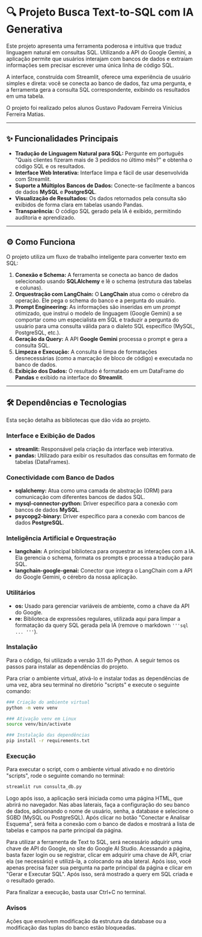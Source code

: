 # 🔍 Projeto Busca Text-to-SQL com IA Generativa

Este projeto apresenta uma ferramenta poderosa e intuitiva que traduz linguagem natural em consultas SQL. Utilizando a API do Google Gemini, a aplicação permite que usuários interajam com bancos de dados e extraiam informações sem precisar escrever uma única linha de código SQL.

A interface, construída com Streamlit, oferece uma experiência de usuário simples e direta: você se conecta ao banco de dados, faz uma pergunta, e a ferramenta gera a consulta SQL correspondente, exibindo os resultados em uma tabela.

O projeto foi realizado pelos alunos Gustavo Padovam Ferreira Vinícius Ferreira Matias.

---

## ✨ Funcionalidades Principais

* **Tradução de Linguagem Natural para SQL:** Pergunte em português "Quais clientes fizeram mais de 3 pedidos no último mês?" e obtenha o código SQL e os resultados.
* **Interface Web Interativa:** Interface limpa e fácil de usar desenvolvida com Streamlit.
* **Suporte a Múltiplos Bancos de Dados:** Conecte-se facilmente a bancos de dados **MySQL** e **PostgreSQL**.
* **Visualização de Resultados:** Os dados retornados pela consulta são exibidos de forma clara em tabelas usando Pandas.
* **Transparência:** O código SQL gerado pela IA é exibido, permitindo auditoria e aprendizado.

---

## ⚙️ Como Funciona

O projeto utiliza um fluxo de trabalho inteligente para converter texto em SQL:

1.  **Conexão e Schema:** A ferramenta se conecta ao banco de dados selecionado usando **SQLAlchemy** e lê o schema (estrutura das tabelas e colunas).
2.  **Orquestração com LangChain:** O **LangChain** atua como o cérebro da operação. Ele pega o schema do banco e a pergunta do usuário.
3.  **Prompt Engineering:** As informações são inseridas em um *prompt* otimizado, que instrui o modelo de linguagem (Google Gemini) a se comportar como um especialista em SQL e traduzir a pergunta do usuário para uma consulta válida para o dialeto SQL específico (MySQL, PostgreSQL, etc.).
4.  **Geração da Query:** A API **Google Gemini** processa o prompt e gera a consulta SQL.
5.  **Limpeza e Execução:** A consulta é limpa de formatações desnecessárias (como a marcação de bloco de código) e executada no banco de dados.
6.  **Exibição dos Dados:** O resultado é formatado em um DataFrame do **Pandas** e exibido na interface do **Streamlit**.

---

## 🛠️ Dependências e Tecnologias

Esta seção detalha as bibliotecas que dão vida ao projeto.

### Interface e Exibição de Dados
* **streamlit:** Responsável pela criação da interface web interativa.
* **pandas:** Utilizado para exibir os resultados das consultas em formato de tabelas (DataFrames).

### Conectividade com Banco de Dados
* **sqlalchemy:** Atua como uma camada de abstração (ORM) para comunicação com diferentes bancos de dados SQL.
* **mysql-connector-python:** Driver específico para a conexão com bancos de dados **MySQL**.
* **psycopg2-binary:** Driver específico para a conexão com bancos de dados **PostgreSQL**.

### Inteligência Artificial e Orquestração
* **langchain:** A principal biblioteca para orquestrar as interações com a IA. Ela gerencia o schema, formata os prompts e processa a tradução para SQL.
* **langchain-google-genai:** Conector que integra o LangChain com a API do Google Gemini, o cérebro da nossa aplicação.

### Utilitários
* **os:** Usado para gerenciar variáveis de ambiente, como a chave da API do Google.
* **re:** Biblioteca de expressões regulares, utilizada aqui para limpar a formatação da query SQL gerada pela IA (remove o markdown `'''sql ... '''`).

### Instalação
Para o código, foi utilizado a versão 3.11 do Python. A seguir temos os passos para instalar as dependências do projeto.

Para criar o ambiente virtual, ativá-lo e  instalar todas as dependências de uma vez, abra seu terminal no diretório "scripts" e execute o seguinte comando:

```bash
### Criação do ambiente virtual
python -m venv venv 

### Ativação venv em Linux
source venv/bin/activate

### Instalação das dependências 
pip install -r requirements.txt
```

### Execução
Para executar o script, com o ambiente virtual ativado e no diretório "scripts", rode o seguinte comando no terminal:
```bash
streamlit run consulta_db.py
```
Logo após isso, a aplicação será iniciada como uma página HTML, que abrirá no navegador. Nas abas laterais, faça a configuração do seu banco de dados, adicionando o nome de usuário, senha, a database e selecione o SGBD (MySQL ou PostgreSQL). Após clicar no botão "Conectar e Analisar Esquema", será feita a conexão com o banco de dados e mostrará a lista de tabelas e campos na parte principal da página.

Para utilizar a ferramenta de Text to SQL, será necessário adquirir uma chave de API do Google, no site do Google AI Studio. Acessando a página, basta fazer login ou se registrar, clicar em adquirir uma chave de API, criar ela (se necessário) e utilizá-la, a colocando na aba lateral. Após isso, você apenas precisa fazer sua pergunta na parte principal da página e clicar em "Gerar e Executar SQL". Após isso, será mostrado a query em SQL criada e o resultado gerado. 

Para finalizar a execução, basta usar Ctrl+C no terminal.

### Avisos
Ações que envolvem modificação da estrutura da database ou a modificação das tuplas do banco estão bloqueadas.
